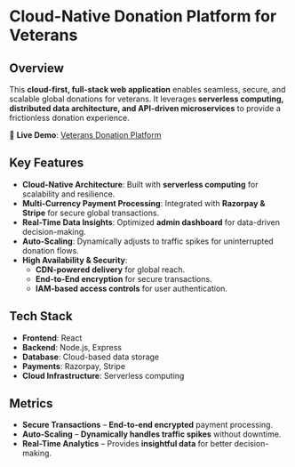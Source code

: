 # **Cloud-Native Donation Platform for Veterans**  

## **Overview**  
This **cloud-first, full-stack web application** enables seamless, secure, and scalable global donations for veterans. It leverages **serverless computing, distributed data architecture, and API-driven microservices** to provide a frictionless donation experience.  

🔗 **Live Demo**: [Veterans Donation Platform](https://veteranswebsite-frontend2.onrender.com/)  

## **Key Features**  
- **Cloud-Native Architecture**: Built with **serverless computing** for scalability and resilience.  
- **Multi-Currency Payment Processing**: Integrated with **Razorpay & Stripe** for secure global transactions.  
- **Real-Time Data Insights**: Optimized **admin dashboard** for data-driven decision-making.  
- **Auto-Scaling**: Dynamically adjusts to traffic spikes for uninterrupted donation flows.  
- **High Availability & Security**:  
  - **CDN-powered delivery** for global reach.  
  - **End-to-End encryption** for secure transactions.  
  - **IAM-based access controls** for user authentication.  

## **Tech Stack**  
- **Frontend**: React  
- **Backend**: Node.js, Express  
- **Database**: Cloud-based data storage  
- **Payments**: Razorpay, Stripe  
- **Cloud Infrastructure**: Serverless computing  

## **Metrics**  
- **Secure Transactions** – **End-to-end encrypted** payment processing.  
- **Auto-Scaling** – **Dynamically handles traffic spikes** without downtime.  
- **Real-Time Analytics** – Provides **insightful data** for better decision-making.
